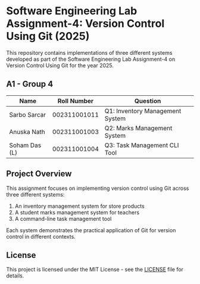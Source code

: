# Software Engineering Lab Assignment-4: Version Control Using Git (2025)


This repository contains implementations of three different systems developed as part of the Software Engineering Lab Assignment-4 on Version Control Using Git for the year 2025.

## A1 - Group 4

| Name | Roll Number | Question |
|------|------------|----------|
| Sarbo Sarcar | 002311001011 | Q1: Inventory Management System |
| Anuska Nath | 002311001003 | Q2: Marks Management System |
| Soham Das (L) | 002311001004 | Q3: Task Management CLI Tool |

## Project Overview

This assignment focuses on implementing version control using Git across three different systems:
1. An inventory management system for store products
2. A student marks management system for teachers
3. A command-line task management tool

Each system demonstrates the practical application of Git for version control in different contexts.

## License

This project is licensed under the MIT License - see the [LICENSE](LICENSE) file for details.
